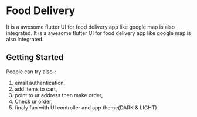 # Food Delivery
It is a awesome flutter UI for food delivery app like google map is also integrated.
It is a awesome flutter UI for food delivery app like google map is also integrated.

## Getting Started
People can try also-:

1. email authentication,
2. add items to cart,
3. point to ur address then make order,
4. Check ur order,
5. finaly fun with UI controller and app theme(DARK & LIGHT) 

